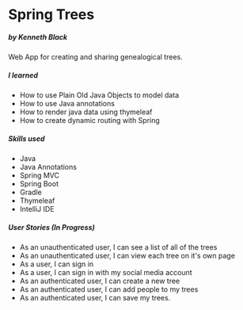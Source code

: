 # Spring Trees
##### by Kenneth Black

Web App for creating and sharing genealogical trees.

##### I learned

- How to use Plain Old Java Objects to model data
- How to use Java annotations
- How to render java data using thymeleaf
- How to create dynamic routing with Spring

##### Skills used 

- Java 
- Java Annotations
- Spring MVC
- Spring Boot
- Gradle
- Thymeleaf
- IntelliJ IDE

##### User Stories (In Progress)

- As an unauthenticated user, I can see a list of all of the trees
- As an unauthenticated user, I can view each tree on it's own page
- As a user, I can sign in
- As a user, I can sign in with my social media account
- As an authenticated user, I can create a new tree
- As an authenticated user, I can add people to my trees
- As an authenticated user, I can save my trees.